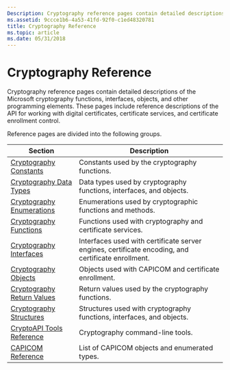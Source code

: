 ```yaml
---
Description: Cryptography reference pages contain detailed descriptions of the Microsoft cryptography functions, interfaces, objects, and other programming elements.
ms.assetid: 9ccce1b6-4a53-41fd-92f0-c1ed48320781
title: Cryptography Reference
ms.topic: article
ms.date: 05/31/2018
---
```


# Cryptography Reference

Cryptography reference pages contain detailed descriptions of the Microsoft cryptography functions, interfaces, objects, and other programming elements. These pages include reference descriptions of the API for working with digital certificates, certificate services, and certificate enrollment control.

Reference pages are divided into the following groups. 

| Section                                                      | Description                                                                                        |
|--------------------------------------------------------------|----------------------------------------------------------------------------------------------------|
| [Cryptography Constants](cryptography-constants.md)         | Constants used by the cryptography functions.                                                      |
| [Cryptography Data Types](cryptography-data-types.md)       | Data types used by cryptography functions, interfaces, and objects.                                |
| [Cryptography Enumerations](cryptography-enumerations.md)   | Enumerations used by cryptographic functions and methods.                                          |
| [Cryptography Functions](cryptography-functions.md)         | Functions used with cryptography and certificate services.                                         |
| [Cryptography Interfaces](cryptography-interfaces.md)       | Interfaces used with certificate server engines, certificate encoding, and certificate enrollment. |
| [Cryptography Objects](cryptography-objects.md)             | Objects used with CAPICOM and certificate enrollment.                                              |
| [Cryptography Return Values](cryptography-return-values.md) | Return values used by the cryptography functions.                                                  |
| [Cryptography Structures](cryptography-structures.md)       | Structures used with cryptography functions, interfaces, and objects.                              |
| [CryptoAPI Tools Reference](cryptoapi-tools-reference.md)   | Cryptography command-line tools.                                                                   |
| [CAPICOM Reference](capicom-reference.md)                   | List of CAPICOM objects and enumerated types.                                                      |



 

 

 



